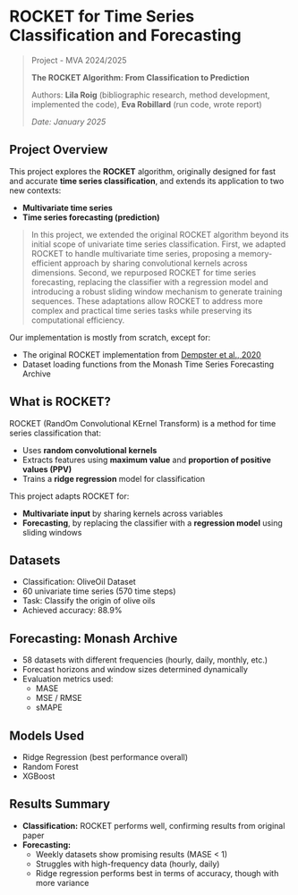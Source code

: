 # ROCKET for Time Series Classification and Forecasting

> Project - MVA 2024/2025
> 
> **The ROCKET Algorithm: From Classification to Prediction**
> 
> Authors: **Lila Roig** (bibliographic research, method development, implemented the code),  **Eva Robillard** (run code, wrote report)
> 
> *Date: January 2025*

## Project Overview

This project explores the **ROCKET** algorithm, originally designed for fast and accurate **time series classification**, and extends its application to two new contexts:
- **Multivariate time series**
- **Time series forecasting (prediction)**

> In this project, we extended the original ROCKET algorithm beyond its initial scope of univariate time series classification. First, we adapted ROCKET to handle multivariate time series, proposing a memory-efficient approach by sharing convolutional kernels across dimensions. Second, we repurposed ROCKET for time series forecasting, replacing the classifier with a regression model and introducing a robust sliding window mechanism to generate training sequences. These adaptations allow ROCKET to address more complex and practical time series tasks while preserving its computational efficiency.

Our implementation is mostly from scratch, except for:
- The original ROCKET implementation from [Dempster et al., 2020](https://doi.org/10.1007/s10618-020-00701-z)
- Dataset loading functions from the Monash Time Series Forecasting Archive


## What is ROCKET?

ROCKET (RandOm Convolutional KErnel Transform) is a method for time series classification that:
- Uses **random convolutional kernels**
- Extracts features using **maximum value** and **proportion of positive values (PPV)**
- Trains a **ridge regression** model for classification

This project adapts ROCKET for:
- **Multivariate input** by sharing kernels across variables
- **Forecasting**, by replacing the classifier with a **regression model** using sliding windows

## Datasets
- Classification: OliveOil Dataset
- 60 univariate time series (570 time steps)
- Task: Classify the origin of olive oils
- Achieved accuracy: 88.9%

## Forecasting: Monash Archive
- 58 datasets with different frequencies (hourly, daily, monthly, etc.)
- Forecast horizons and window sizes determined dynamically
- Evaluation metrics used:
  - MASE
  - MSE / RMSE
  - sMAPE

## Models Used
  - Ridge Regression (best performance overall)
  - Random Forest
  - XGBoost

## Results Summary
- **Classification:** ROCKET performs well, confirming results from original paper
- **Forecasting:**
  - Weekly datasets show promising results (MASE < 1)
  - Struggles with high-frequency data (hourly, daily)
  - Ridge regression performs best in terms of accuracy, though with more variance
